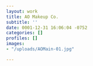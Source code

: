 ```yaml
---
layout: work
title: AO Makeup Co.
subtitle: ''
date: 0001-12-31 16:06:04 -0752
categories: []
profiles: []
images:
- "/uploads/AOMain-01.jpg"

---
```

